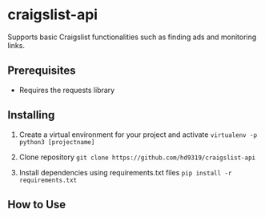 # craigslist-api
Supports basic Craigslist functionalities such as finding ads and monitoring links.

## Prerequisites
* Requires the requests library

## Installing
1. Create a virtual environment for your project and activate
`virtualenv -p python3 [projectname]`

2. Clone repository
`git clone https://github.com/hd9319/craigslist-api`

3. Install dependencies using requirements.txt files
`pip install -r requirements.txt`

## How to Use
```
```
